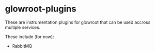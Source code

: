# glowroot-plugins

These are instrumentation plugins for glowroot that can be used accross multiple services.

These include (for now):

- RabbitMQ
